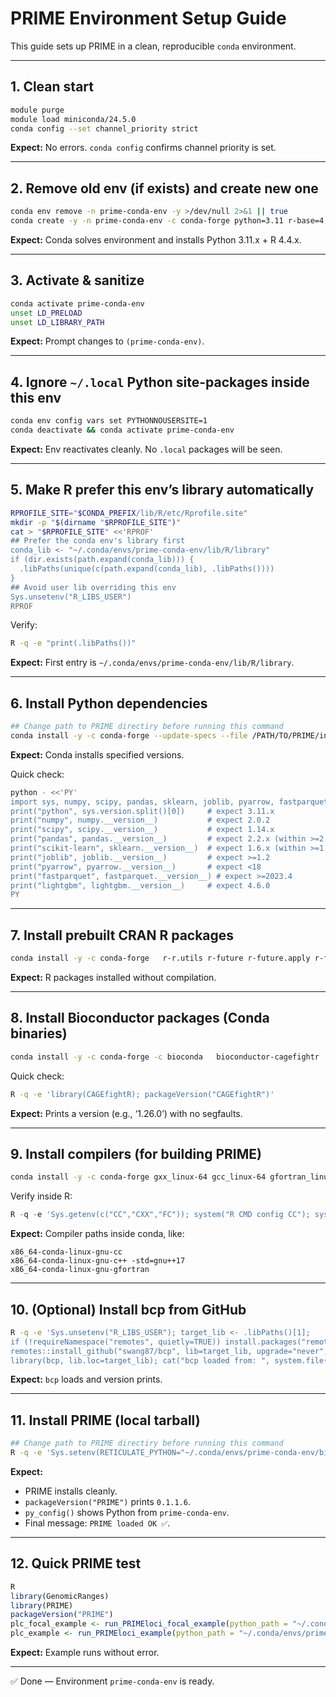 # PRIME Environment Setup Guide

This guide sets up PRIME in a clean, reproducible `conda` environment.

---

## 1. Clean start
```bash
module purge
module load miniconda/24.5.0
conda config --set channel_priority strict
```

**Expect:** No errors. `conda config` confirms channel priority is set.

---

## 2. Remove old env (if exists) and create new one
```bash
conda env remove -n prime-conda-env -y >/dev/null 2>&1 || true
conda create -y -n prime-conda-env -c conda-forge python=3.11 r-base=4.4.*
```

**Expect:** Conda solves environment and installs Python 3.11.x + R 4.4.x.

---

## 3. Activate & sanitize
```bash
conda activate prime-conda-env
unset LD_PRELOAD
unset LD_LIBRARY_PATH
```

**Expect:** Prompt changes to `(prime-conda-env)`.

---

## 4. Ignore `~/.local` Python site-packages inside this env
```bash
conda env config vars set PYTHONNOUSERSITE=1
conda deactivate && conda activate prime-conda-env
```

**Expect:** Env reactivates cleanly. No `.local` packages will be seen.

---

## 5. Make R prefer this env’s library automatically
```bash
RPROFILE_SITE="$CONDA_PREFIX/lib/R/etc/Rprofile.site"
mkdir -p "$(dirname "$RPROFILE_SITE")"
cat > "$RPROFILE_SITE" <<'RPROF'
## Prefer the conda env's library first
conda_lib <- "~/.conda/envs/prime-conda-env/lib/R/library"
if (dir.exists(path.expand(conda_lib))) {
  .libPaths(unique(c(path.expand(conda_lib), .libPaths())))
}
## Avoid user lib overriding this env
Sys.unsetenv("R_LIBS_USER")
RPROF
```

Verify:
```bash
R -q -e "print(.libPaths())"
```

**Expect:** First entry is `~/.conda/envs/prime-conda-env/lib/R/library`.

---

## 6. Install Python dependencies
```bash
## Change path to PRIME directiry before running this command
conda install -y -c conda-forge --update-specs --file /PATH/TO/PRIME/inst/envfile/environment.txt
```

**Expect:** Conda installs specified versions.

Quick check:
```bash
python - <<'PY'
import sys, numpy, scipy, pandas, sklearn, joblib, pyarrow, fastparquet, lightgbm
print("python", sys.version.split()[0])     # expect 3.11.x
print("numpy", numpy.__version__)           # expect 2.0.2
print("scipy", scipy.__version__)           # expect 1.14.x
print("pandas", pandas.__version__)         # expect 2.2.x (within >=2.1,<2.3)
print("scikit-learn", sklearn.__version__)  # expect 1.6.x (within >=1.4,<1.7)
print("joblib", joblib.__version__)         # expect >=1.2
print("pyarrow", pyarrow.__version__)       # expect <18
print("fastparquet", fastparquet.__version__) # expect >=2023.4
print("lightgbm", lightgbm.__version__)     # expect 4.6.0
PY
```

---

## 7. Install prebuilt CRAN R packages
```bash
conda install -y -c conda-forge   r-r.utils r-future r-future.apply r-future.callr r-foreach r-argparse   r-doparallel r-reticulate r-arrow r-igraph r-catools r-zoo   r-biocmanager r-remotes r-devtools
```

**Expect:** R packages installed without compilation.

---

## 8. Install Bioconductor packages (Conda binaries)
```bash
conda install -y -c conda-forge -c bioconda   bioconductor-cagefightr   bioconductor-rtracklayer   bioconductor-genomicranges   bioconductor-iranges   bioconductor-genomeinfodb   bioconductor-summarizedexperiment   bioconductor-biocparallel   bioconductor-bsgenome
```

Quick check:
```bash
R -q -e 'library(CAGEfightR); packageVersion("CAGEfightR")'
```

**Expect:** Prints a version (e.g., ‘1.26.0’) with no segfaults.

---

## 9. Install compilers (for building PRIME)
```bash
conda install -y -c conda-forge gxx_linux-64 gcc_linux-64 gfortran_linux-64 make pkg-config
```

Verify inside R:
```r
R -q -e 'Sys.getenv(c("CC","CXX","FC")); system("R CMD config CC"); system("R CMD config CXX"); system("R CMD config FC")'
```

**Expect:** Compiler paths inside conda, like:
```
x86_64-conda-linux-gnu-cc
x86_64-conda-linux-gnu-c++ -std=gnu++17
x86_64-conda-linux-gnu-gfortran
```

---

## 10. (Optional) Install bcp from GitHub
```bash
R -q -e 'Sys.unsetenv("R_LIBS_USER"); target_lib <- .libPaths()[1];
if (!requireNamespace("remotes", quietly=TRUE)) install.packages("remotes", lib=target_lib, repos="https://cloud.r-project.org");
remotes::install_github("swang87/bcp", lib=target_lib, upgrade="never", dependencies=TRUE, force=TRUE);
library(bcp, lib.loc=target_lib); cat("bcp loaded from: ", system.file(package="bcp"), "\n"); print(packageVersion("bcp"))'
```

**Expect:** `bcp` loads and version prints.

---

## 11. Install PRIME (local tarball)
```bash
## Change path to PRIME directiry before running this command
R -q -e 'Sys.setenv(RETICULATE_PYTHON="~/.conda/envs/prime-conda-env/bin/python3", PYTHONNOUSERSITE="1"); install.packages("/PATH/TO/PRIME/PRIME_0.1.1.6.tar.gz", repos=NULL, type="source", lib=.libPaths()[1]); library(PRIME); packageVersion("PRIME"); library(reticulate); print(py_config()); cat("\nPRIME loaded OK ✅\n")'
```

**Expect:**
- PRIME installs cleanly.
- `packageVersion("PRIME")` prints `0.1.1.6`.
- `py_config()` shows Python from `prime-conda-env`.
- Final message: `PRIME loaded OK ✅`.

---

## 12. Quick PRIME test
```r
R
library(GenomicRanges)
library(PRIME)
packageVersion("PRIME")
plc_focal_example <- run_PRIMEloci_focal_example(python_path = "~/.conda/envs/prime-conda-env/bin/python3")
plc_example <- run_PRIMEloci_example(python_path = "~/.conda/envs/prime-conda-env/bin/python3")
```

**Expect:** Example runs without error.

---

✅ Done — Environment `prime-conda-env` is ready.
